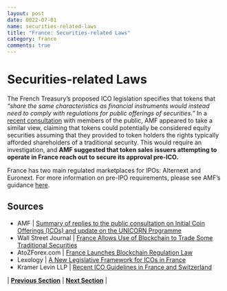```yaml
---
layout: post
date: 0022-07-01
name: securities-related-laws
title: "France: Securities-related Laws"
category: france
comments: true
---
```

# Securities-related Laws
The French Treasury’s proposed ICO legislation specifies that tokens that *“share the same characteristics as financial instruments would instead need to comply with regulations for public offerings of securities.”* In a [recent consultation](https://f.datasrvr.com/fr1/118/68180/Summary_of_replies_to_the_public_consultation_on_Initial_Coin_Offerings.pdf) with members of the public, AMF appeared to take a similar view, claiming that tokens could potentially be considered equity securities assuming that they provided to token holders the rights typically afforded shareholders of a traditional security. This would require an investigation, and **AMF suggested that token sales issuers attempting to operate in France reach out to secure its approval pre-ICO.** 

France has two main regulated marketplaces for IPOs: Alternext and Euronext. For more information on pre-IPO requirements, please see AMF’s guidance [here](http://www.amf-france.org/en_US/Acteurs-et-produits/Societes-cotees-et-operations-financieres/Introduction-en-bourse).


Sources 
--- 
- AMF | [Summary of replies to the public consultation on Initial Coin Offerings (ICOs) and update on the UNICORN Programme](https://f.datasrvr.com/fr1/118/68180/Summary_of_replies_to_the_public_consultation_on_Initial_Coin_Offerings.pdf)
- Wall Street Journal | [France Allows Use of Blockchain to Trade Some Traditional Securities](https://www.wsj.com/articles/france-allows-use-of-blockchain-to-trade-some-traditional-securities-1512761292)
- AtoZForex.com | [France Launches Blockchain Regulation Law](https://atozforex.com/news/blockchain-regulation-law/) 
- Lexology |  [A New Legislative Framework for ICOs in France](https://www.lexology.com/library/detail.aspx?g=cdc0dfbd-ac26-4255-ace3-d3d2d4f6e243)
- Kramer Levin LLP | [Recent ICO Guidelines in France and Switzerland](https://www.kramerlevin.com/en/perspectives-search/recent-ico-guidelines-in-france-and-switzerland.html#_ftn7)


| **[Previous Section](https://neo-project.github.io/global-blockchain-compliance-hub//france/france-laws-token-sales.html)** | **[Next Section](https://neo-project.github.io/global-blockchain-compliance-hub//france/france-privacy-and-data-protection.html)** |
